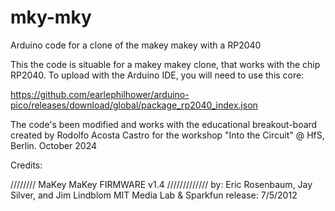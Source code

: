 # mky-mky
Arduino code for a clone of the makey makey with a RP2040

This the code is situable for a makey makey clone, that works with the chip RP2040.
To upload with the Arduino IDE, you will need to use this core:

https://github.com/earlephilhower/arduino-pico/releases/download/global/package_rp2040_index.json

The code's been modified and works with the educational breakout-board created by Rodolfo Acosta Castro 
for the workshop "Into the Circuit" @ HfS, Berlin. October 2024

Credits:

 //////// MaKey MaKey FIRMWARE v1.4 /////////////
 by: Eric Rosenbaum, Jay Silver, and Jim Lindblom
 MIT Media Lab & Sparkfun
 release: 7/5/2012
